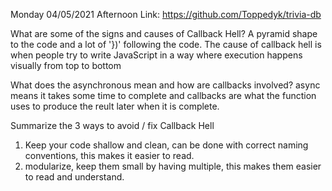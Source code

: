 Monday 04/05/2021
Afternoon Link: https://github.com/Toppedyk/trivia-db

What are some of the signs and causes of Callback Hell?
A pyramid shape to the code and a lot of '})' following the code. The cause of callback hell is when people try to write JavaScript in a way where execution happens visually from top to bottom

What does the asynchronous mean and how are callbacks involved?
async means it takes some time to complete and callbacks are what the function uses to produce the reult later when it is complete. 

Summarize the 3 ways to avoid / fix Callback Hell
1. Keep your code shallow and clean, can be done with correct naming conventions, this makes it easier to read. 
2. modularize, keep them small by having multiple, this makes them easier to read and understand. 